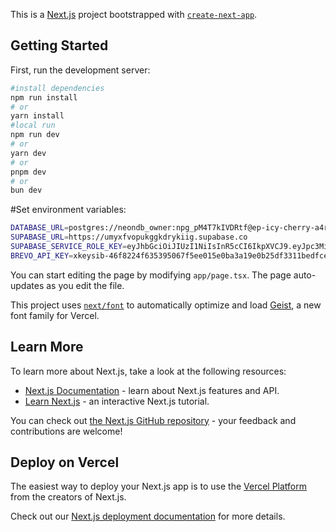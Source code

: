 This is a [Next.js](https://nextjs.org) project bootstrapped with [`create-next-app`](https://nextjs.org/docs/app/api-reference/cli/create-next-app).

## Getting Started

First, run the development server:
```bash
#install dependencies
npm run install
# or
yarn install
#local run
npm run dev
# or
yarn dev
# or
pnpm dev
# or
bun dev
```
#Set environment variables:
```bash
DATABASE_URL=postgres://neondb_owner:npg_pM4T7kIVDRtf@ep-icy-cherry-a4rnw6g0-pooler.us-east-1.aws.neon.tech/neondb?sslmode=require
SUPABASE_URL=https://umyxfvopukggkdrykiig.supabase.co
SUPABASE_SERVICE_ROLE_KEY=eyJhbGciOiJIUzI1NiIsInR5cCI6IkpXVCJ9.eyJpc3MiOiJzdXBhYmFzZSIsInJlZiI6InVteXhmdm9wdWtnZ2tkcnlraWlnIiwicm9sZSI6InNlcnZpY2Vfcm9sZSIsImlhdCI6MTc0MTM3ODI2NiwiZXhwIjoyMDU2OTU0MjY2fQ.vA3GnVrqea2te-r2Y1MsQJAqNZFHs_DAgeJVi7nWDho
BREVO_API_KEY=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
```
You can start editing the page by modifying `app/page.tsx`. The page auto-updates as you edit the file.

This project uses [`next/font`](https://nextjs.org/docs/app/building-your-application/optimizing/fonts) to automatically optimize and load [Geist](https://vercel.com/font), a new font family for Vercel.

## Learn More

To learn more about Next.js, take a look at the following resources:

- [Next.js Documentation](https://nextjs.org/docs) - learn about Next.js features and API.
- [Learn Next.js](https://nextjs.org/learn) - an interactive Next.js tutorial.

You can check out [the Next.js GitHub repository](https://github.com/vercel/next.js) - your feedback and contributions are welcome!

## Deploy on Vercel

The easiest way to deploy your Next.js app is to use the [Vercel Platform](https://vercel.com/new?utm_medium=default-template&filter=next.js&utm_source=create-next-app&utm_campaign=create-next-app-readme) from the creators of Next.js.

Check out our [Next.js deployment documentation](https://nextjs.org/docs/app/building-your-application/deploying) for more details.
